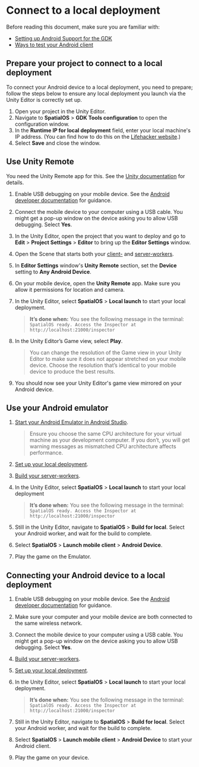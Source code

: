 # Connect to a local deployment

Before reading this document, make sure you are familiar with:

* [Setting up Android Support for the GDK]({{urlRoot}}/content/mobile/android/setup)
* [Ways to test your Android client]({{urlRoot}}/content/mobile/android/ways-to-test)

## Prepare your project to connect to a local deployment

To connect your Android device to a local deployment, you need to prepare; follow the steps below to ensure any local deployment you launch via the Unity Editor is correctly set up.

1. Open your project in the Unity Editor.
1. Navigate to **SpatialOS** > **GDK Tools configuration** to open the configuration window.
1. In the **Runtime IP for local deployment** field, enter your local machine's IP address. (You can find how to do this on the [Lifehacker website](https://lifehacker.com/5833108/how-to-find-your-local-and-external-ip-address).)
1. Select **Save** and close the window.

## Use Unity Remote

You need the Unity Remote app for this. See the [Unity documentation](https://docs.unity3d.com/Manual/UnityRemote5.html) for details.

1. Enable USB debugging on your mobile device. See the [Android developer documentation](https://developer.android.com/studio/debug/dev-options#enable) for guidance.
1. Connect the mobile device to your computer using a USB cable. You might get a pop-up window on the device asking you to allow USB debugging. Select **Yes**.
1. In the Unity Editor, open the project that you want to deploy and go to **Edit** > **Project Settings** > **Editor** to bring up the **Editor Settings** window.
1. Open the Scene that starts both your [client-]({{urlRoot}}/content/glossary#client-worker) and [server-workers]({{urlRoot}}/content/glossary#server-worker).
1. In **Editor Settings** window's **Unity Remote** section, set the **Device** setting to **Any Android Device**.
1. On your mobile device, open the **Unity Remote** app. Make sure you allow it permissions for location and camera.
1. In the Unity Editor, select **SpatialOS** > **Local launch** to start your local deployment.

    > **It’s done when:** You see the following message in the terminal: `SpatialOS ready. Access the Inspector at http://localhost:21000/inspector`

1. In the Unity Editor’s Game view, select **Play**.

    > You can change the resolution of the Game view in your Unity Editor to make sure it does not appear stretched on your mobile device. Choose the resolution that’s identical to your mobile device to produce the best results.

1. You should now see your Unity Editor's game view mirrored on your Android device.

## Use your Android emulator

1. [Start your Android Emulator in Android Studio](https://developer.android.com/studio/run/managing-avds).

    > Ensure you choose the same CPU architecture for your virtual machine as your development computer. If you don’t, you will get warning messages as mismatched CPU architecture affects performance.
1. [Set up your local deployment](#prepare-your-project-to-connect-to-a-local-deployment).
1. [Build your server-workers]({{urlRoot}}/content/build).
1. In the Unity Editor, select **SpatialOS** > **Local launch** to start your local deployment

    > **It’s done when:** You see the following message in the terminal: `SpatialOS ready. Access the Inspector at http://localhost:21000/inspector`

1. Still in the Unity Editor, navigate to **SpatialOS** > **Build for local**. Select your Android worker, and wait for the build to complete.
1. Select **SpatialOS** > **Launch mobile client** > **Android Device**.
1. Play the game on the Emulator.

## Connecting your Android device to a local deployment

1. Enable USB debugging on your mobile device. See the [Android developer documentation](https://developer.android.com/studio/debug/dev-options#enable) for guidance.
1. Make sure your computer and your mobile device are both connected to the same wireless network.
1. Connect the mobile device to your computer using a USB cable. You might get a pop-up window on the device asking you to allow USB debugging. Select **Yes**.
1. [Build your server-workers]({{urlRoot}}/content/build).
1. [Set up your local deployment](#prepare-your-project-to-connect-to-a-local-deployment).
1. In the Unity Editor, select **SpatialOS** > **Local launch** to start your local deployment.

    > **It’s done when:** You see the following message in the terminal: `SpatialOS ready. Access the Inspector at http://localhost:21000/inspector`

1. Still in the Unity Editor, navigate to **SpatialOS** > **Build for local**. Select your Android worker, and wait for the build to complete.
1. Select **SpatialOS** > **Launch mobile client** > **Android Device** to start your Android client.
1. Play the game on your device.
